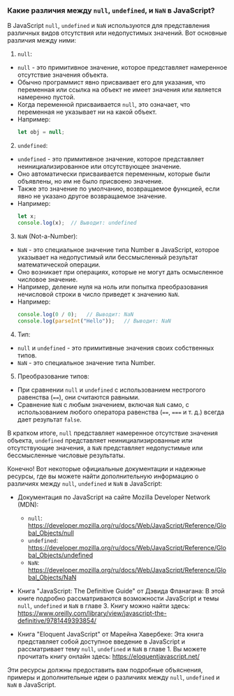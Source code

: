 ### Какие различия между `null`, `undefined`, и `NaN` в JavaScript?

В JavaScript `null`, `undefined` и `NaN` используются для представления различных видов отсутствия или недопустимых значений. Вот основные различия между ними:

1. `null`:
- `null` - это примитивное значение, которое представляет намеренное отсутствие значения объекта.
- Обычно программист явно присваивает его для указания, что переменная или ссылка на объект не имеет значения или является намеренно пустой.
- Когда переменной присваивается `null`, это означает, что переменная не указывает ни на какой объект.
- Например:
  ```javascript
  let obj = null;
  ```

2. `undefined`:
- `undefined` - это примитивное значение, которое представляет неинициализированное или отсутствующее значение.
- Оно автоматически присваивается переменным, которые были объявлены, но им не было присвоено значение.
- Также это значение по умолчанию, возвращаемое функцией, если явно не указано другое возвращаемое значение.
- Например:
  ```javascript
  let x;
  console.log(x);  // Выводит: undefined
  ```

3. `NaN` (Not-a-Number):
- `NaN` - это специальное значение типа Number в JavaScript, которое указывает на недопустимый или бессмысленный результат математической операции.
- Оно возникает при операциях, которые не могут дать осмысленное числовое значение.
- Например, деление нуля на ноль или попытка преобразования нечисловой строки в число приведет к значению `NaN`.
- Например:
  ```javascript
  console.log(0 / 0);   // Выводит: NaN
  console.log(parseInt("Hello"));   // Выводит: NaN
  ```

4. Тип:
- `null` и `undefined` - это примитивные значения своих собственных типов.
- `NaN` - это специальное значение типа Number.

5. Преобразование типов:
- При сравнении `null` и `undefined` с использованием нестрогого равенства (`==`), они считаются равными.
- Сравнение `NaN` с любым значением, включая `NaN` само, с использованием любого оператора равенства (`==`, `===` и т. д.) всегда дает результат `false`.

В кратком итоге, `null` представляет намеренное отсутствие значения объекта, `undefined` представляет неинициализированные или отсутствующие значения, а `NaN` представляет недопустимые или бессмысленные числовые результаты.

Конечно! Вот некоторые официальные документации и надежные ресурсы, где вы можете найти дополнительную информацию о различиях между `null`, `undefined` и `NaN` в JavaScript:

- Документация по JavaScript на сайте Mozilla Developer Network (MDN):
  - `null`: https://developer.mozilla.org/ru/docs/Web/JavaScript/Reference/Global_Objects/null
  - `undefined`: https://developer.mozilla.org/ru/docs/Web/JavaScript/Reference/Global_Objects/undefined
  - `NaN`: https://developer.mozilla.org/ru/docs/Web/JavaScript/Reference/Global_Objects/NaN

- Книга "JavaScript: The Definitive Guide" от Дэвида Фланагана: В этой книге подробно рассматриваются возможности JavaScript и темы `null`, `undefined` и `NaN` в главе 3. Книгу можно найти здесь: https://www.oreilly.com/library/view/javascript-the-definitive/9781449393854/

- Книга "Eloquent JavaScript" от Марейна Хавербеке: Эта книга представляет собой доступное введение в JavaScript и рассматривает тему `null`, `undefined` и `NaN` в главе 1. Вы можете прочитать книгу онлайн здесь: https://eloquentjavascript.net/

Эти ресурсы должны предоставить вам подробные объяснения, примеры и дополнительные идеи о различиях между `null`, `undefined` и `NaN` в JavaScript.
